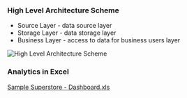 ### High Level Architecture Scheme

* Source Layer - data source layer
* Storage Layer - data storage layer
* Business Layer - access to data for business users layer

![High Level Architecture Scheme](https://github.com/xokcanax/DE-101/blob/main/Module01/High%20Level%20Architecture%20Scheme.png)

### Analytics in Excel

[Sample Superstore - Dashboard.xls](https://github.com/xokcanax/DE-101/blob/main/Module01/Sample%20Superstore%20-%20Dashboard.xlsxx)
